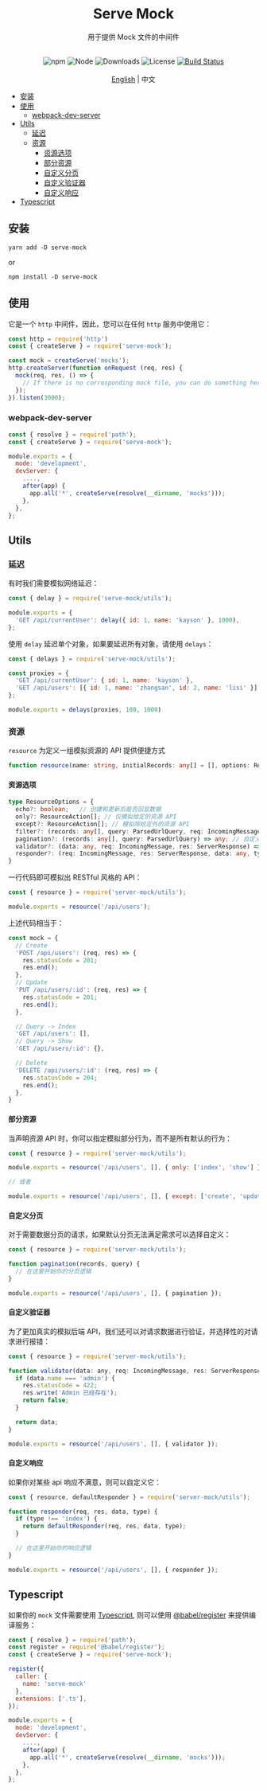 <h1 align="center">Serve Mock</h1>
<div align="center">
用于提供 Mock 文件的中间件
<br /><br />

![npm](https://img.shields.io/npm/v/serve-mock)
![Node](https://img.shields.io/node/v/serve-mock)
![Downloads](https://img.shields.io/npm/dy/serve-mock)
![License](https://img.shields.io/npm/l/serve-mock)
[![Build Status](https://travis-ci.com/kaysonwu/serve-mock.svg?branch=master)](https://travis-ci.com/kaysonwu/serve-mock)
<br /><br />
[English](README.md) | 中文 
</div>

- [安装](#安装)
- [使用](#使用)
  - [webpack-dev-server](#webpack-dev-server)
- [Utils](#utils)
  - [延迟](#延迟)
  - [资源](#资源)
    - [资源选项](#资源选项)
    - [部分资源](#部分资源)
    - [自定义分页](#自定义分页)
    - [自定义验证器](#自定义验证器)
    - [自定义响应](#自定义响应)
- [Typescript](#typescript)

## 安装

```
yarn add -D serve-mock
```

or

```
npm install -D serve-mock
```

## 使用

它是一个 `http` 中间件，因此，您可以在任何 `http` 服务中使用它：

```js
const http = require('http')
const { createServe } = require('serve-mock');

const mock = createServe('mocks');
http.createServer(function onRequest (req, res) {
  mock(req, res, () => {
    // If there is no corresponding mock file, you can do something here.
  });
}).listen(3000);

```

### webpack-dev-server

```js
const { resolve } = require('path');
const { createServe } = require('serve-mock');

module.exports = {
  mode: 'development',
  devServer: {
    ....,
    after(app) {
      app.all('*', createServe(resolve(__dirname, 'mocks')));
    },
  },
};
```

## Utils

### 延迟

有时我们需要模拟网络延迟：

```js
const { delay } = require('serve-mock/utils');

module.exports = {
  'GET /api/currentUser': delay({ id: 1, name: 'kayson' }, 1000),
};
```

使用 `delay` 延迟单个对象，如果要延迟所有对象，请使用 `delays`：

```js
const { delays } = require('serve-mock/utils');

const proxies = {
  'GET /api/currentUser': { id: 1, name: 'kayson' },
  'GET /api/users': [{ id: 1, name: 'zhangsan', id: 2, name: 'lisi' }],
};

module.exports = delays(proxies, 100, 1000)
```

### 资源

`resource` 为定义一组模拟资源的 API 提供便捷方式

```typescript
function resource(name: string, initialRecords: any[] = [], options: ResourceOptions = {})
```

#### 资源选项

```typescript
type ResourceOptions = {
  echo?: boolean;   // 创建和更新后是否回显数据
  only?: ResourceAction[]; // 仅模拟给定的资源 API
  except?: ResourceAction[]; // 模拟除给定外的资源 API
  filter?: (records: any[], query: ParsedUrlQuery, req: IncomingMessage) => any; // 自定义查询结果过滤器
  pagination?: (records: any[], query: ParsedUrlQuery) => any; // 自定义查询结果分页
  validator?: (data: any, req: IncomingMessage, res: ServerResponse) => any; // 自定义创建和更新时的数据验证
  responder?: (req: IncomingMessage, res: ServerResponse, data: any, type: ResourceAction) => void; // 数据响应
}
```

一行代码即可模拟出 RESTful 风格的 API：

```js
const { resource } = require('server-mock/utils');

module.exports = resource('/api/users');
```

上述代码相当于：

```js
const mock = {
  // Create
  'POST /api/users': (req, res) => {
    res.statusCode = 201;
    res.end();
  },
  // Update
  'PUT /api/users/:id': (req, res) => {
    res.statusCode = 201;
    res.end();
  },

  // Query -> Index
  'GET /api/users': [],
  // Query -> Show
  'GET /api/users/:id': {},

  // Delete
  'DELETE /api/users/:id': (req, res) => {
    res.statusCode = 204;
    res.end();
  },
}
```

#### 部分资源

当声明资源 API 时，你可以指定模拟部分行为，而不是所有默认的行为：

```js
const { resource } = require('server-mock/utils');

module.exports = resource('/api/users', [], { only: ['index', 'show'] });

// 或者

module.exports = resource('/api/users', [], { except: ['create', 'update', 'delete'] });
```

#### 自定义分页

对于需要数据分页的请求，如果默认分页无法满足需求可以选择自定义：

```js
const { resource } = require('server-mock/utils');

function pagination(records, query) {
  // 在这里开始你的分页逻辑
}

module.exports = resource('/api/users', [], { pagination });
```

#### 自定义验证器

为了更加真实的模拟后端 API，我们还可以对请求数据进行验证，并选择性的对请求进行报错：

```js
const { resource } = require('server-mock/utils');

function validator(data: any, req: IncomingMessage, res: ServerResponse) {
  if (data.name === 'admin') {
    res.statusCode = 422;
    res.write('Admin 已经存在');
    return false;
  }

  return data;
}

module.exports = resource('/api/users', [], { validator });
```

#### 自定义响应

如果你对某些 api 响应不满意，则可以自定义它：

```js
const { resource, defaultResponder } = require('server-mock/utils');

function responder(req, res, data, type) {
  if (type !== 'index') {
    return defaultResponder(req, res, data, type);
  } 

  // 在这里开始你的响应逻辑
}

module.exports = resource('/api/users', [], { responder });
```


## Typescript

如果你的 `mock` 文件需要使用 [Typescript](https://www.typescriptlang.org/), 则可以使用 [@babel/register](https://babeljs.io/docs/en/next/babel-register.html) 来提供编译服务：

```js
const { resolve } = require('path');
const register = require('@babel/register');
const { createServe } = require('serve-mock');

register({
  caller: {
    name: 'serve-mock'
  },
  extensions: ['.ts'],
});

module.exports = {
  mode: 'development',
  devServer: {
    ....,
    after(app) {
      app.all('*', createServe(resolve(__dirname, 'mocks')));
    },
  },
};
```
